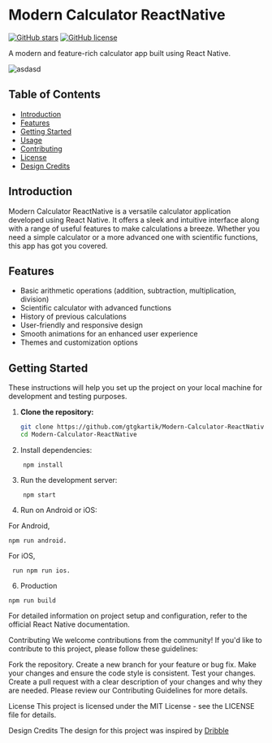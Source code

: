 # Modern Calculator ReactNative

[![GitHub stars](https://img.shields.io/github/stars/gtgkartik/Modern-Calculator-ReactNative.svg)](https://github.com/gtgkartik/Modern-Calculator-ReactNative/stargazers)
[![GitHub license](https://img.shields.io/github/license/gtgkartik/Modern-Calculator-ReactNative.svg)](https://github.com/gtgkartik/Modern-Calculator-ReactNative/blob/main/LICENSE)

A modern and feature-rich calculator app built using React Native.

![asdasd](https://github.com/gtgkartik/Modern-Calculator-ReactNative/assets/37100054/ccbccfab-4bc4-4475-84e0-8b5b81964a81)


## Table of Contents

- [Introduction](#introduction)
- [Features](#features)
- [Getting Started](#getting-started)
- [Usage](#usage)
- [Contributing](#contributing)
- [License](#license)
- [Design Credits](#design-credits)

## Introduction

Modern Calculator ReactNative is a versatile calculator application developed using React Native. It offers a sleek and intuitive interface along with a range of useful features to make calculations a breeze. Whether you need a simple calculator or a more advanced one with scientific functions, this app has got you covered.

## Features

- Basic arithmetic operations (addition, subtraction, multiplication, division)
- Scientific calculator with advanced functions
- History of previous calculations
- User-friendly and responsive design
- Smooth animations for an enhanced user experience
- Themes and customization options



## Getting Started

These instructions will help you set up the project on your local machine for development and testing purposes.

1. **Clone the repository:**

   ```bash
   git clone https://github.com/gtgkartik/Modern-Calculator-ReactNative.git
   cd Modern-Calculator-ReactNative


2. Install dependencies:

```
    npm install

```

3. Run the development server:

```
    npm start

```

4. Run on Android or iOS:

For Android, 

```
npm run android.
```

For iOS,
```
 run npm run ios.
```

6. Production

```
npm run build

```

For detailed information on project setup and configuration, refer to the official React Native documentation.


Contributing
We welcome contributions from the community! If you'd like to contribute to this project, please follow these guidelines:

Fork the repository.
Create a new branch for your feature or bug fix.
Make your changes and ensure the code style is consistent.
Test your changes.
Create a pull request with a clear description of your changes and why they are needed.
Please review our Contributing Guidelines for more details.

License
This project is licensed under the MIT License - see the LICENSE file for details.

Design Credits
The design for this project was inspired by [Dribble](https://dribbble.com/shots/22833382-Calculator)
